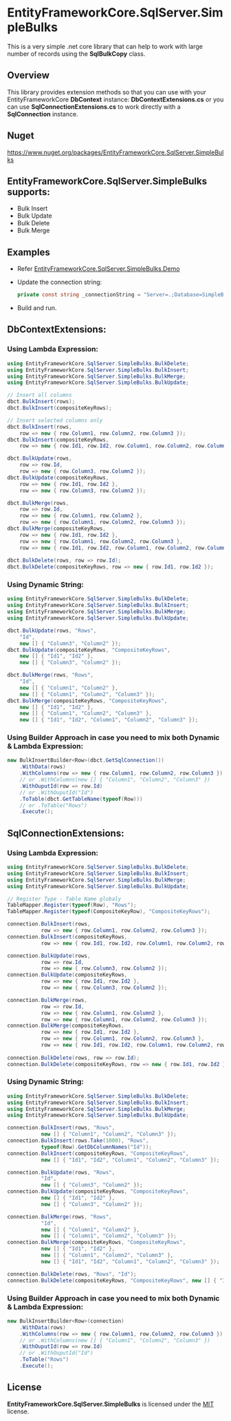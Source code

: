 # EntityFrameworkCore.SqlServer.SimpleBulks
This is a very simple .net core library that can help to work with large number of records using the **SqlBulkCopy** class.
 
## Overview
This library provides extension methods so that you can use with your EntityFrameworkCore **DbContext** instance:
**DbContextExtensions.cs**
or you can use **SqlConnectionExtensions.cs** to work directly with a **SqlConnection** instance.

## Nuget
https://www.nuget.org/packages/EntityFrameworkCore.SqlServer.SimpleBulks

## EntityFrameworkCore.SqlServer.SimpleBulks supports:
- Bulk Insert
- Bulk Update
- Bulk Delete
- Bulk Merge

## Examples
- Refer [EntityFrameworkCore.SqlServer.SimpleBulks.Demo](/src/EntityFrameworkCore.SqlServer.SimpleBulks.Demo/Program.cs)

- Update the connection string:
  ```c#
  private const string _connectionString = "Server=.;Database=SimpleBulks;User Id=xxx;Password=xxx";
  ```
- Build and run.

## DbContextExtensions:
### Using Lambda Expression:
```c#
using EntityFrameworkCore.SqlServer.SimpleBulks.BulkDelete;
using EntityFrameworkCore.SqlServer.SimpleBulks.BulkInsert;
using EntityFrameworkCore.SqlServer.SimpleBulks.BulkMerge;
using EntityFrameworkCore.SqlServer.SimpleBulks.BulkUpdate;

// Insert all columns
dbct.BulkInsert(rows);
dbct.BulkInsert(compositeKeyRows);

// Insert selected columns only
dbct.BulkInsert(rows,
    row => new { row.Column1, row.Column2, row.Column3 });
dbct.BulkInsert(compositeKeyRows,
    row => new { row.Id1, row.Id2, row.Column1, row.Column2, row.Column3 });

dbct.BulkUpdate(rows,
    row => row.Id,
    row => new { row.Column3, row.Column2 });
dbct.BulkUpdate(compositeKeyRows,
    row => new { row.Id1, row.Id2 },
    row => new { row.Column3, row.Column2 });

dbct.BulkMerge(rows,
    row => row.Id,
    row => new { row.Column1, row.Column2 },
    row => new { row.Column1, row.Column2, row.Column3 });
dbct.BulkMerge(compositeKeyRows,
    row => new { row.Id1, row.Id2 },
    row => new { row.Column1, row.Column2, row.Column3 },
    row => new { row.Id1, row.Id2, row.Column1, row.Column2, row.Column3 });
                        
dbct.BulkDelete(rows, row => row.Id);
dbct.BulkDelete(compositeKeyRows, row => new { row.Id1, row.Id2 });
```
### Using Dynamic String:
```c#
using EntityFrameworkCore.SqlServer.SimpleBulks.BulkDelete;
using EntityFrameworkCore.SqlServer.SimpleBulks.BulkInsert;
using EntityFrameworkCore.SqlServer.SimpleBulks.BulkMerge;
using EntityFrameworkCore.SqlServer.SimpleBulks.BulkUpdate;

dbct.BulkUpdate(rows, "Rows",
    "Id",
    new [] { "Column3", "Column2" });
dbct.BulkUpdate(compositeKeyRows, "CompositeKeyRows",
    new [] { "Id1", "Id2" },
    new [] { "Column3", "Column2" });

dbct.BulkMerge(rows, "Rows",
    "Id",
    new [] { "Column1", "Column2" },
    new [] { "Column1", "Column2", "Column3" });
dbct.BulkMerge(compositeKeyRows, "CompositeKeyRows",
    new [] { "Id1", "Id2" },
    new [] { "Column1", "Column2", "Column3" },
    new [] { "Id1", "Id2", "Column1", "Column2", "Column3" });
```
### Using Builder Approach in case you need to mix both Dynamic & Lambda Expression:
```c#
new BulkInsertBuilder<Row>(dbct.GetSqlConnection())
	.WithData(rows)
	.WithColumns(row => new { row.Column1, row.Column2, row.Column3 })
	// or .WithColumns(new [] { "Column1", "Column2", "Column3" })
	.WithOuputId(row => row.Id)
	// or .WithOuputId("Id")
	.ToTable(dbct.GetTableName(typeof(Row)))
	// or .ToTable("Rows")
	.Execute();
```

## SqlConnectionExtensions:
### Using Lambda Expression:
```c#
using EntityFrameworkCore.SqlServer.SimpleBulks.BulkDelete;
using EntityFrameworkCore.SqlServer.SimpleBulks.BulkInsert;
using EntityFrameworkCore.SqlServer.SimpleBulks.BulkMerge;
using EntityFrameworkCore.SqlServer.SimpleBulks.BulkUpdate;

// Register Type - Table Name globaly
TableMapper.Register(typeof(Row), "Rows");
TableMapper.Register(typeof(CompositeKeyRow), "CompositeKeyRows");

connection.BulkInsert(rows,
           row => new { row.Column1, row.Column2, row.Column3 });
connection.BulkInsert(compositeKeyRows,
           row => new { row.Id1, row.Id2, row.Column1, row.Column2, row.Column3 });

connection.BulkUpdate(rows,
           row => row.Id,
           row => new { row.Column3, row.Column2 });
connection.BulkUpdate(compositeKeyRows,
           row => new { row.Id1, row.Id2 },
           row => new { row.Column3, row.Column2 });

connection.BulkMerge(rows,
           row => row.Id,
           row => new { row.Column1, row.Column2 },
           row => new { row.Column1, row.Column2, row.Column3 });
connection.BulkMerge(compositeKeyRows,
           row => new { row.Id1, row.Id2 },
           row => new { row.Column1, row.Column2, row.Column3 },
           row => new { row.Id1, row.Id2, row.Column1, row.Column2, row.Column3 });
                        
connection.BulkDelete(rows, row => row.Id);
connection.BulkDelete(compositeKeyRows, row => new { row.Id1, row.Id2 });
```
### Using Dynamic String:
```c#
using EntityFrameworkCore.SqlServer.SimpleBulks.BulkDelete;
using EntityFrameworkCore.SqlServer.SimpleBulks.BulkInsert;
using EntityFrameworkCore.SqlServer.SimpleBulks.BulkMerge;
using EntityFrameworkCore.SqlServer.SimpleBulks.BulkUpdate;

connection.BulkInsert(rows, "Rows",
           new [] { "Column1", "Column2", "Column3" });
connection.BulkInsert(rows.Take(1000), "Rows",
           typeof(Row).GetDbColumnNames("Id"));
connection.BulkInsert(compositeKeyRows, "CompositeKeyRows",
           new [] { "Id1", "Id2", "Column1", "Column2", "Column3" });

connection.BulkUpdate(rows, "Rows",
           "Id",
           new [] { "Column3", "Column2" });
connection.BulkUpdate(compositeKeyRows, "CompositeKeyRows",
           new [] { "Id1", "Id2" },
           new [] { "Column3", "Column2" });

connection.BulkMerge(rows, "Rows",
           "Id",
           new [] { "Column1", "Column2" },
           new [] { "Column1", "Column2", "Column3" });
connection.BulkMerge(compositeKeyRows, "CompositeKeyRows",
           new [] { "Id1", "Id2" },
           new [] { "Column1", "Column2", "Column3" },
           new [] { "Id1", "Id2", "Column1", "Column2", "Column3" });

connection.BulkDelete(rows, "Rows", "Id");
connection.BulkDelete(compositeKeyRows, "CompositeKeyRows", new [] { "Id1", "Id2" });
```
### Using Builder Approach in case you need to mix both Dynamic & Lambda Expression:
```c#
new BulkInsertBuilder<Row>(connection)
	.WithData(rows)
	.WithColumns(row => new { row.Column1, row.Column2, row.Column3 })
	// or .WithColumns(new [] { "Column1", "Column2", "Column3" })
	.WithOuputId(row => row.Id)
	// or .WithOuputId("Id")
	.ToTable("Rows")
	.Execute();
```

## License
**EntityFrameworkCore.SqlServer.SimpleBulks** is licensed under the [MIT](/LICENSE) license.
